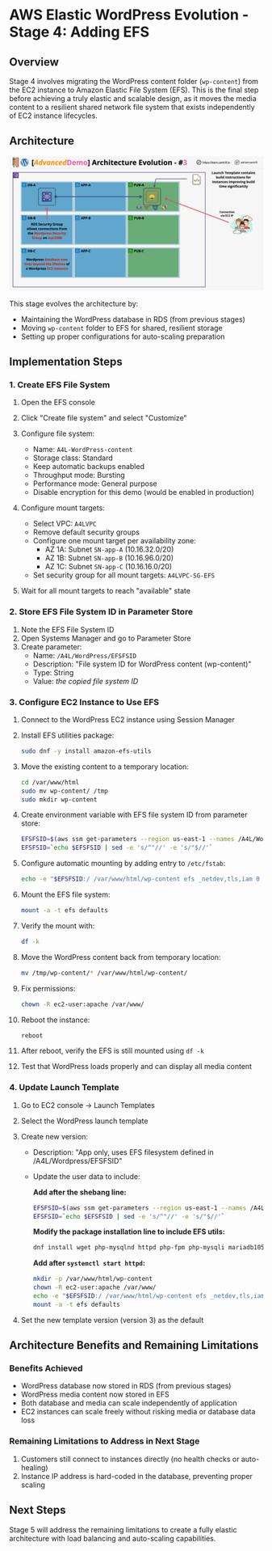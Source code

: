 # AWS Elastic WordPress Evolution - Stage 4: Adding EFS

## Overview

Stage 4 involves migrating the WordPress content folder (`wp-content`) from the EC2 instance to Amazon Elastic File System (EFS). This is the final step before achieving a truly elastic and scalable design, as it moves the media content to a resilient shared network file system that exists independently of EC2 instance lifecycles.

## Architecture

![alt text](image-20.png)

This stage evolves the architecture by:

- Maintaining the WordPress database in RDS (from previous stages)
- Moving `wp-content` folder to EFS for shared, resilient storage
- Setting up proper configurations for auto-scaling preparation

## Implementation Steps

### 1. Create EFS File System

1. Open the EFS console
2. Click "Create file system" and select "Customize"
3. Configure file system:

   - Name: `A4L-WordPress-content`
   - Storage class: Standard
   - Keep automatic backups enabled
   - Throughput mode: Bursting
   - Performance mode: General purpose
   - Disable encryption for this demo (would be enabled in production)

4. Configure mount targets:

   - Select VPC: `A4LVPC`
   - Remove default security groups
   - Configure one mount target per availability zone:
     - AZ 1A: Subnet `SN-app-A` (10.16.32.0/20)
     - AZ 1B: Subnet `SN-app-B` (10.16.96.0/20)
     - AZ 1C: Subnet `SN-app-C` (10.16.16.0/20)
   - Set security group for all mount targets: `A4LVPC-SG-EFS`

5. Wait for all mount targets to reach "available" state

### 2. Store EFS File System ID in Parameter Store

1. Note the EFS File System ID
2. Open Systems Manager and go to Parameter Store
3. Create parameter:
   - Name: `/A4L/WordPress/EFSFSID`
   - Description: "File system ID for WordPress content (wp-content)"
   - Type: String
   - Value: _the copied file system ID_

### 3. Configure EC2 Instance to Use EFS

1. Connect to the WordPress EC2 instance using Session Manager
2. Install EFS utilities package:

   ```bash
   sudo dnf -y install amazon-efs-utils
   ```

3. Move the existing content to a temporary location:

   ```bash
   cd /var/www/html
   sudo mv wp-content/ /tmp
   sudo mkdir wp-content
   ```

4. Create environment variable with EFS file system ID from parameter store:

   ```bash
   EFSFSID=$(aws ssm get-parameters --region us-east-1 --names /A4L/Wordpress/EFSFSID --query Parameters[0].Value)
   EFSFSID=`echo $EFSFSID | sed -e 's/^"//' -e 's/"$//'`
   ```

5. Configure automatic mounting by adding entry to `/etc/fstab`:

   ```bash
   echo -e "$EFSFSID:/ /var/www/html/wp-content efs _netdev,tls,iam 0 0" >> /etc/fstab
   ```

6. Mount the EFS file system:

   ```bash
   mount -a -t efs defaults
   ```

7. Verify the mount with:

   ```bash
   df -k
   ```

8. Move the WordPress content back from temporary location:

   ```bash
   mv /tmp/wp-content/* /var/www/html/wp-content/
   ```

9. Fix permissions:

   ```bash
   chown -R ec2-user:apache /var/www/
   ```

10. Reboot the instance:

    ```bash
    reboot
    ```

11. After reboot, verify the EFS is still mounted using `df -k`
12. Test that WordPress loads properly and can display all media content

### 4. Update Launch Template

1. Go to EC2 console → Launch Templates
2. Select the WordPress launch template
3. Create new version:

   - Description: "App only, uses EFS filesystem defined in /A4L/Wordpress/EFSFSID"
   - Update the user data to include:

     **Add after the shebang line:**

     ```bash
     EFSFSID=$(aws ssm get-parameters --region us-east-1 --names /A4L/Wordpress/EFSFSID --query Parameters[0].Value)
     EFSFSID=`echo $EFSFSID | sed -e 's/^"//' -e 's/"$//'`
     ```

     **Modify the package installation line to include EFS utils:**

     ```bash
     dnf install wget php-mysqlnd httpd php-fpm php-mysqli mariadb105-server php-json php php-devel stress amazon-efs-utils -y
     ```

     **Add after `systemctl start httpd`:**

     ```bash
     mkdir -p /var/www/html/wp-content
     chown -R ec2-user:apache /var/www/
     echo -e "$EFSFSID:/ /var/www/html/wp-content efs _netdev,tls,iam 0 0" >> /etc/fstab
     mount -a -t efs defaults
     ```

4. Set the new template version (version 3) as the default

## Architecture Benefits and Remaining Limitations

### Benefits Achieved

- WordPress database now stored in RDS (from previous stages)
- WordPress media content now stored in EFS
- Both database and media can scale independently of application
- EC2 instances can scale freely without risking media or database data loss

### Remaining Limitations to Address in Next Stage

1. Customers still connect to instances directly (no health checks or auto-healing)
2. Instance IP address is hard-coded in the database, preventing proper scaling

## Next Steps

Stage 5 will address the remaining limitations to create a fully elastic architecture with load balancing and auto-scaling capabilities.
